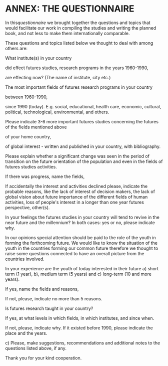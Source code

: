 ANNEX: THE QUESTIONNAIRE
========================

In this*questionnaire* we brought together the questions and topics that
would facilitate our work in compiling the studies and writing the
planned book, and not less to make them internationally comparable.

These questions and topics listed below we thought to deal with among
others are:

What institute(s) in your country

did effect futures studies, research programs in the years 1960-1990,

are effecting now? (The name of institute, city etc.)

The most important fields of futures research programs in your country

between 1960-1990,

since 1990 (today). E.g. social, educational, health care, economic,
cultural, political, technological, environmental, and others.

Please indicate 3-6 more important futures studies concerning the
futures of the fields mentioned above

of your home country,

of global interest - written and published in your country, with
bibliography.

Please explain whether a significant change was seen in the period of
transition on the future orientation of the population and even in the
fields of futures studies activities.

If there was progress, name the fields,

If accidentally the interest and activities declined please, indicate
the probable reasons, like the lack of interest of decision makers, the
lack of global vision about future importance of the different fields of
human activities, loss of people's interest in a longer than one year
futures perspective, other(s).

In your feelings the futures studies in your country will tend to revive
in the near future and the millennium? In both cases: yes or no, please
indicate why.

In our opinions special attention should be paid to the role of the
youth in forming the forthcoming future. We would like to know the
situation of the youth in the countries forming our common future
therefore we thought to raise some questions connected to have an
overall picture from the countries involved.

In your experience are the youth of today interested in their future a)
short term (1 year), b), medium term (5 years) and c) long-term (10 and
more years).

If yes, name the fields and reasons,

If not, please, indicate no more than 5 reasons.

Is futures research taught in your country?

If yes, at what levels in which fields, in which institutes, and since
when.

If not, please, indicate why. If it existed before 1990, please indicate
the place and the years.

c) Please, make suggestions, recommendations and additional notes to the
questions listed above, if any.

Thank you for your kind cooperation.


